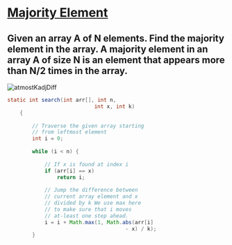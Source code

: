 # [**Majority Element**](https://practice.geeksforgeeks.org/problems/majority-element-1587115620/1#)
## Given an array A of N elements. Find the majority element in the array. A majority element in an array A of size N is an element that appears more than N/2 times in the array.
![atmostKadjDiff](https://user-images.githubusercontent.com/71629248/132084415-ac81cffd-23e9-416c-8d9f-a10181d4574d.png)

```java
static int search(int arr[], int n,
                            int x, int k)
    {
         
        // Traverse the given array starting
        // from leftmost element
        int i = 0;
         
        while (i < n) {
             
            // If x is found at index i
            if (arr[i] == x)
                return i;
 
            // Jump the difference between
            // current array element and x
            // divided by k We use max here
            // to make sure that i moves
            // at-least one step ahead.
            i = i + Math.max(1, Math.abs(arr[i]
                                      - x) / k);
        }
```
